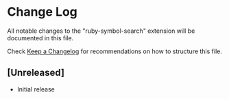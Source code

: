 # Change Log

All notable changes to the "ruby-symbol-search" extension will be documented in this file.

Check [Keep a Changelog](http://keepachangelog.com/) for recommendations on how to structure this file.

## [Unreleased]

- Initial release
